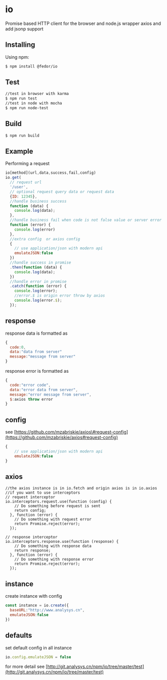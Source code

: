 # io

Promise based HTTP client for the browser and node.js wrapper axios and add jsonp support

## Installing

Using npm:

```bash
$ npm install @fedor/io
```

## Test

```bash
//test in browser with karma
$ npm run test
//test in node with mocha
$ npm run node-test
```

## Build

```bash
$ npm run build
```

## Example

Performing a request

```javascript
io[method](url,data,success,fail,config)
io.get(
  // request url
  '/user',
  // optional request query data or request data
  {ID: 12345},
  //handle business success
  function (data) {
    console.log(data);
  },
  //handle business fail when code is not false value or server error
  function (error) {
    console.log(error)
  },
  //extra config  or axios config
  {
    // use application/json with modern api
    emulateJSON:false
  })
  //handle success in promise
  .then(function (data) {
    console.log(data);
  })
  //handle error in promise
  .catch(function (error) {
    console.log(error);
    //error.$ is origin error throw by axios
    console.log(error.$);
  });
```

## response

response data is formatted as

```javascript
{
  code:0,
  data:"data from server"
  message:"message from server"
}
```

response error is formatted as

```javascript
{
  code:"error code",
  data:"error data from server",
  message:"error message from server",
  $:axios throw error
}
```

## config

see [https://github.com/mzabriskie/axios\#request-config](https://github.com/mzabriskie/axios#request-config)

```javascript
{
    // use application/json with modern api
    emulateJSON:false
}
```

## axios

```text
//the axios instance is in io.fetch and origin axios is in io.axios
//if you want to use interceptors
// request interceptor
io.interceptors.request.use(function (config) {
    // Do something before request is sent
    return config;
  }, function (error) {
    // Do something with request error
    return Promise.reject(error);
  });

// response interceptor
io.interceptors.response.use(function (response) {
    // Do something with response data
    return response;
  }, function (error) {
    // Do something with response error
    return Promise.reject(error);
  });
```

## instance

create instance with config

```javascript
const instance = io.create({
  baseURL:"http://www.analysys.cn",
  emulateJSON:false
})
```

## defaults

set default config in all instance

```javascript
io.config.emulateJSON = false
```

for more detail see [http://git.analysys.cn/npm/io/tree/master/test](http://git.analysys.cn/npm/io/tree/master/test)

